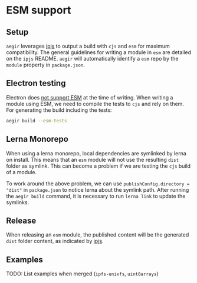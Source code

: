 # ESM support

## Setup

`aegir` leverages [ipjs](https://github.com/mikeal/ipjs) to output a build with `cjs` and `esm` for maximum compatibility. The general guidelines for writing a module in `esm` are detailed on the `ipjs` README. `aegir` will automatically identify a `esm` repo by the `module` property in `package.json`.

## Electron testing

Electron does [not support ESM](https://github.com/electron/electron/issues/21457) at the time of writing. When writing a module using ESM, we need to compile the tests to `cjs` and rely on them. For generating the build including the tests:

```bash
aegir build --esm-tests
```

## Lerna Monorepo

When using a lerna monorepo, local dependencies are symlinked by lerna on install. This means that an `esm` module will not use the resulting `dist` folder as symlink. This can become a problem if we are testing the `cjs` build of a module.

To work around the above problem, we can use `publishConfig.directory = "dist"` in `package.json` to notice lerna about the symlink path. After running the `aegir build` command, it is necessary to run `lerna link` to update the symlinks.

## Release

When releasing an `esm` module, the published content will be the generated `dist` folder content, as indicated by [ipjs](https://github.com/mikeal/ipjs).

## Examples

TODO: List examples when merged (`ipfs-unixfs`, `uint8arrays`)